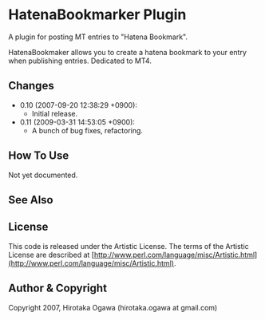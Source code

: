 # HatenaBookmarker Plugin

A plugin for posting MT entries to "Hatena Bookmark".

HatenaBookmaker allows you to create a hatena bookmark to your entry when publishing entries. Dedicated to MT4.

## Changes

 * 0.10 (2007-09-20 12:38:29 +0900):
   * Initial release.
 * 0.11 (2009-03-31 14:53:05 +0900):
   * A bunch of bug fixes, refactoring.

## How To Use

Not yet documented.

## See Also

## License

This code is released under the Artistic License. The terms of the Artistic License are described at [http://www.perl.com/language/misc/Artistic.html](http://www.perl.com/language/misc/Artistic.html).

## Author & Copyright

Copyright 2007, Hirotaka Ogawa (hirotaka.ogawa at gmail.com)

